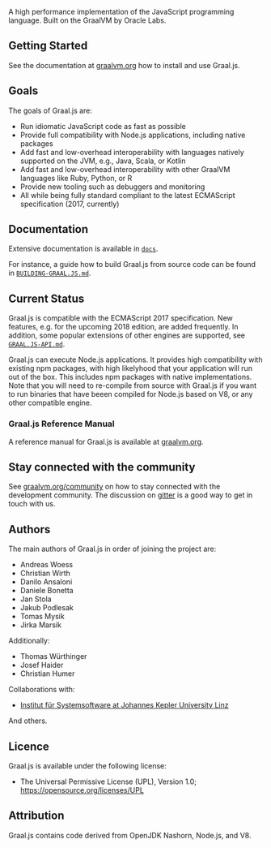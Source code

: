 A high performance implementation of the JavaScript programming language.
Built on the GraalVM by Oracle Labs.

## Getting Started
See the documentation at [graalvm.org](http://www.graalvm.org/docs/getting-started/) how to install and use Graal.js.

## Goals
The goals of Graal.js are:

* Run idiomatic JavaScript code as fast as possible
* Provide full compatibility with Node.js applications, including native packages
* Add fast and low-overhead interoperability with languages natively supported on the JVM, e.g., Java, Scala, or Kotlin
* Add fast and low-overhead interoperability with other GraalVM languages like Ruby, Python, or R
* Provide new tooling such as debuggers and monitoring
* All while being fully standard compliant to the latest ECMAScript specification (2017, currently)

## Documentation

Extensive documentation is available in [`docs`](docs).

For instance, a guide how to build Graal.js from source code can be found in [`BUILDING-GRAAL.JS.md`](docs/BUILDING-GRAAL.JS.md).

## Current Status

Graal.js is compatible with the ECMAScript 2017 specification.
New features, e.g. for the upcoming 2018 edition, are added frequently.
In addition, some popular extensions of other engines are supported, see [`GRAAL.JS-API.md`](docs/GRAAL.JS-API.md).

Graal.js can execute Node.js applications.
It provides high compatibility with existing npm packages, with high likelyhood that your application will run out of the box.
This includes npm packages with native implementations.
Note that you will need to re-compile from source with Graal.js if you want to run binaries that have beeen compiled for Node.js based on V8, or any other compatible engine.

### Graal.js Reference Manual

A reference manual for Graal.js is available at [graalvm.org](http://www.graalvm.org/docs/reference-manual/languages/js/).

## Stay connected with the community

See [graalvm.org/community](http://www.graalvm.org/community/) on how to stay connected with the development community.
The discussion on [gitter](https://gitter.im/graalvm/graal-core) is a good way to get in touch with us.

## Authors

The main authors of Graal.js in order of joining the project are:

* Andreas Woess
* Christian Wirth
* Danilo Ansaloni
* Daniele Bonetta
* Jan Stola
* Jakub Podlesak
* Tomas Mysik
* Jirka Marsik

Additionally:

* Thomas Würthinger
* Josef Haider
* Christian Humer

Collaborations with:

* [Institut für Systemsoftware at Johannes Kepler University Linz](http://ssw.jku.at)

And others.

## Licence

Graal.js is available under the following license:

* The Universal Permissive License (UPL), Version 1.0; https://opensource.org/licenses/UPL

## Attribution

Graal.js contains code derived from OpenJDK Nashorn, Node.js, and V8.

